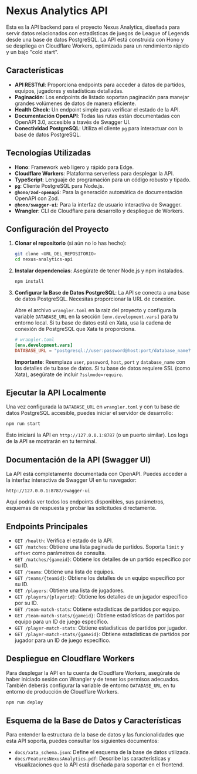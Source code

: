 # Nexus Analytics API

Esta es la API backend para el proyecto Nexus Analytics, diseñada para servir datos relacionados con estadísticas de juegos de League of Legends desde una base de datos PostgreSQL. La API está construida con Hono y se despliega en Cloudflare Workers, optimizada para un rendimiento rápido y un bajo "cold start".

## Características

-   **API RESTful**: Proporciona endpoints para acceder a datos de partidos, equipos, jugadores y estadísticas detalladas.
-   **Paginación**: Los endpoints de listado soportan paginación para manejar grandes volúmenes de datos de manera eficiente.
-   **Health Check**: Un endpoint simple para verificar el estado de la API.
-   **Documentación OpenAPI**: Todas las rutas están documentadas con OpenAPI 3.0, accesible a través de Swagger UI.
-   **Conectividad PostgreSQL**: Utiliza el cliente `pg` para interactuar con la base de datos PostgreSQL.

## Tecnologías Utilizadas

-   **Hono**: Framework web ligero y rápido para Edge.
-   **Cloudflare Workers**: Plataforma serverless para desplegar la API.
-   **TypeScript**: Lenguaje de programación para un código robusto y tipado.
-   **`pg`**: Cliente PostgreSQL para Node.js.
-   **`@hono/zod-openapi`**: Para la generación automática de documentación OpenAPI con Zod.
-   **`@hono/swagger-ui`**: Para la interfaz de usuario interactiva de Swagger.
-   **Wrangler**: CLI de Cloudflare para desarrollo y despliegue de Workers.

## Configuración del Proyecto

1.  **Clonar el repositorio** (si aún no lo has hecho):
    ```bash
    git clone <URL_DEL_REPOSITORIO>
    cd nexus-analytics-api
    ```

2.  **Instalar dependencias**: Asegúrate de tener Node.js y npm instalados.
    ```bash
    npm install
    ```

3.  **Configurar la Base de Datos PostgreSQL**: La API se conecta a una base de datos PostgreSQL. Necesitas proporcionar la URL de conexión.

    Abre el archivo `wrangler.toml` en la raíz del proyecto y configura la variable `DATABASE_URL` en la sección `[env.development.vars]` para tu entorno local. Si tu base de datos está en Xata, usa la cadena de conexión de PostgreSQL que Xata te proporciona.

    ```toml
    # wrangler.toml
    [env.development.vars]
    DATABASE_URL = "postgresql://user:password@host:port/database_name?sslmode=require"
    ```
    **Importante**: Reemplaza `user`, `password`, `host`, `port` y `database_name` con los detalles de tu base de datos. Si tu base de datos requiere SSL (como Xata), asegúrate de incluir `?sslmode=require`.

## Ejecutar la API Localmente

Una vez configurada la `DATABASE_URL` en `wrangler.toml` y con tu base de datos PostgreSQL accesible, puedes iniciar el servidor de desarrollo:

```bash
npm run start
```

Esto iniciará la API en `http://127.0.0.1:8787` (o un puerto similar). Los logs de la API se mostrarán en tu terminal.

## Documentación de la API (Swagger UI)

La API está completamente documentada con OpenAPI. Puedes acceder a la interfaz interactiva de Swagger UI en tu navegador:

```
http://127.0.0.1:8787/swagger-ui
```

Aquí podrás ver todos los endpoints disponibles, sus parámetros, esquemas de respuesta y probar las solicitudes directamente.

## Endpoints Principales

-   `GET /health`: Verifica el estado de la API.
-   `GET /matches`: Obtiene una lista paginada de partidos. Soporta `limit` y `offset` como parámetros de consulta.
-   `GET /matches/{gameid}`: Obtiene los detalles de un partido específico por su ID.
-   `GET /teams`: Obtiene una lista de equipos.
-   `GET /teams/{teamid}`: Obtiene los detalles de un equipo específico por su ID.
-   `GET /players`: Obtiene una lista de jugadores.
-   `GET /players/{playerid}`: Obtiene los detalles de un jugador específico por su ID.
-   `GET /team-match-stats`: Obtiene estadísticas de partidos por equipo.
-   `GET /team-match-stats/{gameid}`: Obtiene estadísticas de partidos por equipo para un ID de juego específico.
-   `GET /player-match-stats`: Obtiene estadísticas de partidos por jugador.
-   `GET /player-match-stats/{gameid}`: Obtiene estadísticas de partidos por jugador para un ID de juego específico.

## Despliegue en Cloudflare Workers

Para desplegar la API en tu cuenta de Cloudflare Workers, asegúrate de haber iniciado sesión con Wrangler y de tener los permisos adecuados. También deberás configurar la variable de entorno `DATABASE_URL` en tu entorno de producción de Cloudflare Workers.

```bash
npm run deploy
```

## Esquema de la Base de Datos y Características

Para entender la estructura de la base de datos y las funcionalidades que esta API soporta, puedes consultar los siguientes documentos:

-   `docs/xata_schema.json`: Define el esquema de la base de datos utilizada.
-   `docs/FeaturesNexusAnalytics.pdf`: Describe las características y visualizaciones que la API está diseñada para soportar en el frontend.
